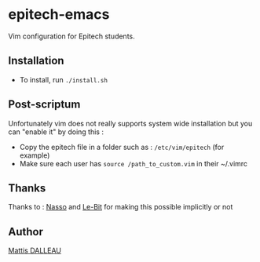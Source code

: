 # epitech-emacs
Vim configuration for Epitech students.

## Installation
- To install, run `./install.sh`

## Post-scriptum
Unfortunately vim does not really supports system wide installation but you can "enable it" by doing this : 

- Copy the epitech file in a folder such as : `/etc/vim/epitech` (for example)
- Make sure each user has `source /path_to_custom.vim` in their ~/.vimrc

## Thanks

Thanks to : [Nasso](https://github.com/nasso) and [Le-Bit](https://github.com/Le-Bit) for making this possible implicitly or not

## Author

[Mattis DALLEAU](https://github.com/Heliferepo)
